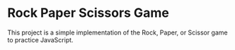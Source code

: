 # Rock Paper Scissors Game

This project is a simple implementation of the Rock, Paper, or Scissor game to practice JavaScript.




